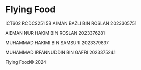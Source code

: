 # Flying Food

ICT602
RCDCS251 5B
AIMAN BAZLI BIN ROSLAN 2023305751

AIEMAN NUR HAKIM BIN ROSLAN 2023376281

MUHAMMAD HAKIMI BIN SAMSURI 2023379837

MUHAMMAD IRFANNUDDIN BIN GAFRI 2023375241

Flying Food© 2024

